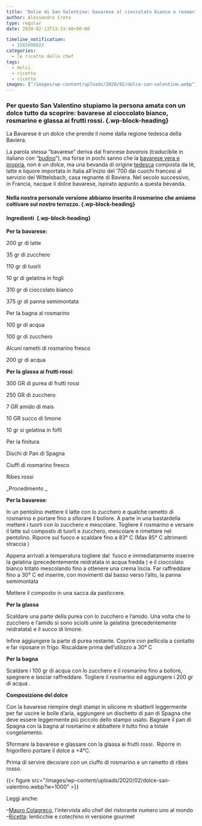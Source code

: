 ```yaml
---
title: 'Dolce di San Valentino: bavarese al cioccolato bianco e rosmarino con glassa ai frutti rossi'
author: Alessandro Creta
type: regular
date: 2020-02-13T13:33:40+00:00

timeline_notification:
  - 1581600823
categories:
  - le ricette dello chef
tags:
  - dolci
  - ricetta
  - ricette
images: ["/images/wp-content/uploads/2020/02/dolce-san-valentino.webp"]
---
```

### Per questo San Valentino stupiamo la persona amata con un dolce tutto da scoprire: bavarese al cioccolato bianco, rosmarino e glassa ai frutti rossi. {.wp-block-heading}

La Bavarese è un dolce che prende il nome dalla regione tedesca della Baviera.&nbsp;

La parola stessa &#8220;bavarese&#8221; deriva dal francese _bavarois_ (traducibile in italiano con &#8220;<a href="https://it.wikipedia.org/wiki/Budino" target="_blank" rel="noreferrer noopener" aria-label=" (apre in una nuova scheda)">budino</a>&#8220;), ma forse in pochi sanno che la <a href="https://it.wikipedia.org/wiki/Bavarese_(bevanda)" target="_blank" rel="noreferrer noopener" aria-label=" (apre in una nuova scheda)">bavarese vera e propria</a>, non è un dolce, ma una bevanda di origine <a href="https://aleepepe.com/2019/12/08/im-beck/" target="_blank" rel="noreferrer noopener" aria-label="tedesca (apre in una nuova scheda)">tedesca</a> composta da tè, latte e liquore importata in Italia all&#8217;inizio del &#8216;700 dai cuochi francesi al servizio dei Wittelsbach, casa regnante di Baviera. Nel secolo successivo, in Francia, nacque il dolce bavarese, ispirato appunto a questa bevanda.

#### Nella nostra personale versione abbiamo inserito il rosmarino che amiamo coltivare sul nostro terrazzo. {.wp-block-heading}

#### **Ingredienti&nbsp;** {.wp-block-heading}

**Per la bavarese:**

200 gr di latte

35 gr di zucchero&nbsp;

110 gr di tuorli&nbsp;

10 gr di gelatina in fogli

310 gr di cioccolato bianco

375 gr di panna semimontata&nbsp;

Per la bagna al rosmarino

100 gr di acqua&nbsp;

100 gr di zucchero&nbsp;

Alcuni rametti di rosmarino fresco&nbsp;

200 gr di acqua&nbsp;

**Per la glassa ai frutti rossi**:

300 GR di purea di frutti rossi

250 GR di zucchero&nbsp;

7 GR amido di mais&nbsp;

10 GR succo di limone

10 gr si gelatina in fofli

Per la finitura&nbsp;

Dischi di Pan di Spagna&nbsp;

Ciuffi di rosmarino fresco&nbsp;

Ribes rossi&nbsp;

_Procedimento _

**Per la bavarese**:

In un pentolino mettere il latte con lo zucchero e qualche rametto di rosmarino e portare fino a sfiorare il bollore.&nbsp;A parte in una bastardella mettere i tuorli con lo zucchero e mescolare. Togliere il rosmarino e versare il latte sul composto di tuorli e zucchero, mescolare e rimettere nel pentolino. Riporre sul fuoco e scaldare fino a 83° C (Max 85° C altrimenti straccia )&nbsp;

Appena arrivati a temperatura togliere dal&nbsp; fuoco e immediatamente inserire la gelatina (precedentemente reidratata in acqua fredda ) e il cioccolato bianco tritato mescolando fino a ottenere una crema liscia. Far raffreddare fino a 30° C ed inserire, con movimenti dal basso verso l&#8217;alto, la panna semimontata&nbsp;

Mettere il composto in una sacca da pasticcere.

**Per la glassa**&nbsp;

Scaldare una parte della purea con lo zucchero e l&#8217;amido. Una volta che lo zucchero e l&#8217;amido si sono sciolti unire la gelatina (precedentemente reidratata) e il succo di limone.

Infine aggiungere la parte di purea restante. Coprire con pellicola a contatto e far riposare in frigo.&nbsp;Riscaldare prima dell’utilizzo a 30° C&nbsp;

**Per la bagna&nbsp;**

Scaldare i 100 gr di acqua con lo zucchero e il rosmarino fino a bollore, spegnere e lasciar raffreddare. Togliere il rosmarino ed aggiungere i 200 gr di acqua .

**Composizione del dolce**&nbsp;

Con la bavarese riempire degli stampi in silicone m sbatterli leggermente per far uscire le bolle d&#8217;aria, aggiungere un dischetto di pan di Spagna che deve essere leggermente più piccolo dello stampo usato. Bagnare il pan di Spagna con la bagna al rosmarino e abbattere il tutto fino a totale congelamento.&nbsp;

Sformare la bavarese e glassare con la glassa ai frutti rossi.&nbsp; Riporre in frigorifero portare il dolce a +4°C.

Prima di servire decorare con un ciuffo di rosmarino e un rametto di ribes rosso.


{{< figure src="/images/wp-content/uploads/2020/02/dolce-san-valentino.webp?w=1000" >}}


Leggi anche:

&#8211;<a rel="noreferrer noopener" aria-label="Mauro Colagreco (apre in una nuova scheda)" href="https://aleepepe.com/2020/02/09/mauro-colagreco-mirazur-intervista/" target="_blank">Mauro Colagreco</a>, l&#8217;intervista allo chef del ristorante numero uno al mondo  
&#8211;<a href="https://aleepepe.com/2020/01/07/lenticchie-e-cotechino-ricetta-gourmet/" target="_blank" rel="noreferrer noopener" aria-label="Ricetta (apre in una nuova scheda)">Ricetta</a>: lenticchie e cotechino in versione gourmet